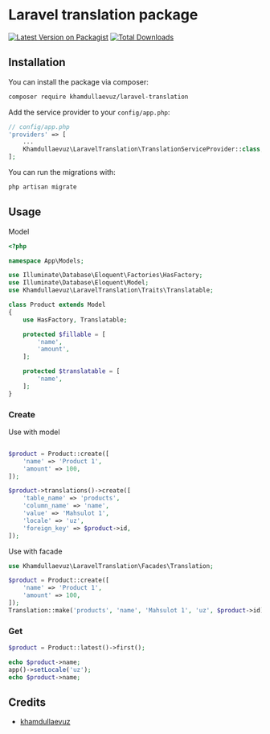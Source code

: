 # Laravel translation package

[![Latest Version on Packagist](https://img.shields.io/packagist/v/khamdullaevuz/laravel-translation.svg?style=flat-square)](https://packagist.org/packages/khamdullaevuz/laravel-translation)
[![Total Downloads](https://img.shields.io/packagist/dt/khamdullaevuz/laravel-translation.svg?style=flat-square)](https://packagist.org/packages/khamdullaevuz/laravel-translation)

## Installation

You can install the package via composer:

```bash
composer require khamdullaevuz/laravel-translation
```

Add the service provider to your `config/app.php`:

```php
// config/app.php
'providers' => [
    ...
    Khamdullaevuz\LaravelTranslation\TranslationServiceProvider::class,
];
```

You can run the migrations with:

```bash
php artisan migrate
```

## Usage

Model

```php
<?php

namespace App\Models;

use Illuminate\Database\Eloquent\Factories\HasFactory;
use Illuminate\Database\Eloquent\Model;
use Khamdullaevuz\LaravelTranslation\Traits\Translatable;

class Product extends Model
{
    use HasFactory, Translatable;

    protected $fillable = [
        'name',
        'amount',
    ];

    protected $translatable = [
        'name',
    ];
}
```

### Create
Use with model
```php

$product = Product::create([
    'name' => 'Product 1',
    'amount' => 100,
]);

$product->translations()->create([
    'table_name' => 'products',
    'column_name' => 'name',
    'value' => 'Mahsulot 1',
    'locale' => 'uz',
    'foreign_key' => $product->id,
]);
```
Use with facade
```php
use Khamdullaevuz\LaravelTranslation\Facades\Translation;

$product = Product::create([
    'name' => 'Product 1',
    'amount' => 100,
]);
Translation::make('products', 'name', 'Mahsulot 1', 'uz', $product->id);
```

### Get
```php
$product = Product::latest()->first();

echo $product->name;
app()->setLocale('uz');
echo $product->name;
```

## Credits

- [khamdullaevuz](https://github.com/khamdullaevuz)
